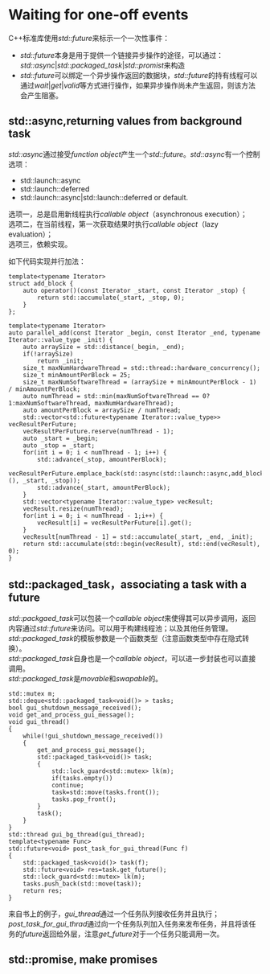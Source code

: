 # Waiting for one-off events

C++标准库使用*std::future*来标示一个一次性事件：

- *std::future*本身是用于提供一个链接异步操作的途径，可以通过：*std::async*|*std::packaged_task*|*std::promist*来构造
- *std::future*可以绑定一个异步操作返回的数据块，*std::future*的持有线程可以通过*wait*|*get*|*valid*等方式进行操作，如果异步操作尚未产生返回，则该方法会产生阻塞。

## std::async,returning values from background task

*std::async*通过接受*function object*产生一个*std::future*。*std::async*有一个控制选项：

- std::launch::async
- std::launch::deferred
- std::launch::async|std::launch::deferred or default.

选项一，总是启用新线程执行*callable object*（asynchronous execution）；  
选项二，在当前线程，第一次获取结果时执行*callable object*（lazy evaluation）；  
选项三，依赖实现。

如下代码实现并行加法：

    template<typename Iterator>
    struct add_block {
        auto operator()(const Iterator _start, const Iterator _stop) {	
            return std::accumulate(_start, _stop, 0);
        }
    };

    template<typename Iterator>
    auto parallel_add(const Iterator _begin, const Iterator _end, typename Iterator::value_type _init) {
        auto arraySize = std::distance(_begin, _end);
        if(!arraySize)
            return _init;
        size_t maxNumHardwareThread = std::thread::hardware_concurrency();
        size_t minAmountPerBlock = 25;
        size_t maxNumSoftwareThread = (arraySize + minAmountPerBlock - 1) / minAmountPerBlock;
        auto numThread = std::min(maxNumSoftwareThread == 0?1:maxNumSoftwareThread, maxNumHardwareThread);
        auto amountPerBlock = arraySize / numThread;
        std::vector<std::future<typename Iterator::value_type>> vecResultPerFuture;
        vecResultPerFuture.reserve(numThread - 1);
        auto _start = _begin;
        auto _stop = _start;
        for(int i = 0; i < numThread - 1; i++) {
            std::advance(_stop, amountPerBlock);
            vecResultPerFuture.emplace_back(std::async(std::launch::async,add_block<Iterator>(), _start, _stop));
            std::advance(_start, amountPerBlock);
        }
        std::vector<typename Iterator::value_type> vecResult;
        vecResult.resize(numThread);
        for(int i = 0; i < numThread - 1;i++) {
            vecResult[i] = vecResultPerFuture[i].get();
        }
        vecResult[numThread - 1] = std::accumulate(_start, _end, _init);
        return std::accumulate(std::begin(vecResult), std::end(vecResult), 0);
    }

## std::packaged_task，associating a task with a future

*std::packgaed_task*可以包装一个*callable object*来使得其可以异步调用，返回内容通过*std::future*来访问。可以用于构建线程池；以及其他任务管理。  
*std::packaged_task*的模板参数是一个函数类型（注意函数类型中存在隐式转换）。  
*std::packaged_task*自身也是一个*callable object*，可以进一步封装也可以直接调用。  
*std::packaged_task*是*movable*和*swapable*的。

    std::mutex m;
    std::deque<std::packaged_task<void()> > tasks;
    bool gui_shutdown_message_received();
    void get_and_process_gui_message();
    void gui_thread()
    {
        while(!gui_shutdown_message_received())
        {
            get_and_process_gui_message();
            std::packaged_task<void()> task;
            {
                std::lock_guard<std::mutex> lk(m);
                if(tasks.empty())
                continue;
                task=std::move(tasks.front());
                tasks.pop_front();
            }
            task();
        }
    }
    std::thread gui_bg_thread(gui_thread);
    template<typename Func>
    std::future<void> post_task_for_gui_thread(Func f)
    {
        std::packaged_task<void()> task(f);
        std::future<void> res=task.get_future();
        std::lock_guard<std::mutex> lk(m);
        tasks.push_back(std::move(task));
        return res;
    }

来自书上的例子，*gui_thread*通过一个任务队列接收任务并且执行；*post_task_for_gui_thrad*通过向一个任务队列加入任务来发布任务，并且将该任务的*future*返回给外层，注意*get_future*对于一个任务只能调用一次。

## std::promise, make promises






